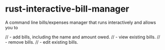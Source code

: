 # rust-interactive-bill-manager

A command line bills/expenses manager that runs interactively and allows you to

//   - add bills, including the name and amount owed.
//   - view existing bills.
//   - remove bills.
//   - edit existing bills.
